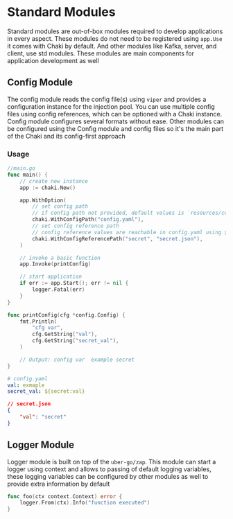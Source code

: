 # Standard Modules

Standard modules are out-of-box modules required to develop applications in every aspect. These modules do not need to be registered using `app.Use` it comes with Chaki by default. And other modules like Kafka, server, and client, use std modules. These modules are main components for application development as well 

## Config Module

The config module reads the config file(s) using `viper` and provides a configuration instance for the injection pool. You can use multiple config files using config references, which can be optioned with a Chaki instance. Config module configures several formats without ease. Other modules can be configured using the Config module and config files so it's the main part of the Chaki and its config-first approach

### Usage
```go
//main.go
func main() {
    // create new instance
    app := chaki.New()

	app.WithOption( 
        // set config path
        // if config path not provided, default values is `resources/configs/config.yaml`
        chaki.WithConfigPath("config.yaml"),
        // set config reference path
        // config reference values are reachable in config.yaml using ${secret:<value.path>} annotations
		chaki.WithConfigReferencePath("secret", "secret.json"),
	)

    // invoke a basic function
	app.Invoke(printConfig)

    // start application
    if err := app.Start(); err != nil {
        logger.Fatal(err)
    }
}

func printConfig(cfg *config.Config) {
	fmt.Println(
		"cfg var",
		cfg.GetString("val"),
		cfg.GetString("secret_val"),
	)

    // Output: config var  example secret
}
```


```yaml
# config.yaml
val: exmaple
secret_val: ${secret:val}
```

```json
// secret.json
{
    "val": "secret"
}
```

## Logger Module

Logger module is built on top of the `uber-go/zap`. This module can start a logger using context and allows to passing of default logging variables, these logging variables can be configured by other modules as well to provide extra information by default

```go
func foo(ctx context.Context) error {
	logger.From(ctx).Info("function executed")
}
```